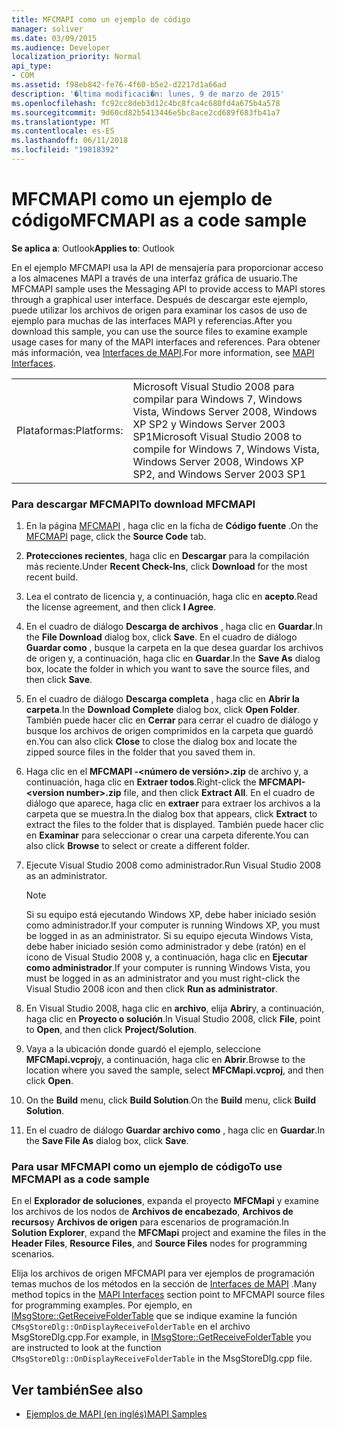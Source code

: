 ```yaml
---
title: MFCMAPI como un ejemplo de código
manager: soliver
ms.date: 03/09/2015
ms.audience: Developer
localization_priority: Normal
api_type:
- COM
ms.assetid: f98eb842-fe76-4f60-b5e2-d2217d1a66ad
description: '�ltima modificaci�n: lunes, 9 de marzo de 2015'
ms.openlocfilehash: fc92cc8deb3d12c4bc8fca4c680fd4a675b4a578
ms.sourcegitcommit: 9d60cd82b5413446e5bc8ace2cd689f683fb41a7
ms.translationtype: MT
ms.contentlocale: es-ES
ms.lasthandoff: 06/11/2018
ms.locfileid: "19818392"
---
```

# <a name="mfcmapi-as-a-code-sample"></a><span data-ttu-id="c3465-103">MFCMAPI como un ejemplo de código</span><span class="sxs-lookup"><span data-stu-id="c3465-103">MFCMAPI as a code sample</span></span>
 
<span data-ttu-id="c3465-104">**Se aplica a**: Outlook</span><span class="sxs-lookup"><span data-stu-id="c3465-104">**Applies to**: Outlook</span></span> 
  
<span data-ttu-id="c3465-105">En el ejemplo MFCMAPI usa la API de mensajería para proporcionar acceso a los almacenes MAPI a través de una interfaz gráfica de usuario.</span><span class="sxs-lookup"><span data-stu-id="c3465-105">The MFCMAPI sample uses the Messaging API to provide access to MAPI stores through a graphical user interface.</span></span> <span data-ttu-id="c3465-106">Después de descargar este ejemplo, puede utilizar los archivos de origen para examinar los casos de uso de ejemplo para muchas de las interfaces MAPI y referencias.</span><span class="sxs-lookup"><span data-stu-id="c3465-106">After you download this sample, you can use the source files to examine example usage cases for many of the MAPI interfaces and references.</span></span> <span data-ttu-id="c3465-107">Para obtener más información, vea [Interfaces de MAPI](mapi-interfaces.md).</span><span class="sxs-lookup"><span data-stu-id="c3465-107">For more information, see [MAPI Interfaces](mapi-interfaces.md).</span></span>
  
|||
|:-----|:-----|
|<span data-ttu-id="c3465-108">Plataformas:</span><span class="sxs-lookup"><span data-stu-id="c3465-108">Platforms:</span></span>  <br/> |<span data-ttu-id="c3465-109">Microsoft Visual Studio 2008 para compilar para Windows 7, Windows Vista, Windows Server 2008, Windows XP SP2 y Windows Server 2003 SP1</span><span class="sxs-lookup"><span data-stu-id="c3465-109">Microsoft Visual Studio 2008 to compile for Windows 7, Windows Vista, Windows Server 2008, Windows XP SP2, and Windows Server 2003 SP1</span></span>  <br/> |
   
### <a name="to-download-mfcmapi"></a><span data-ttu-id="c3465-110">Para descargar MFCMAPI</span><span class="sxs-lookup"><span data-stu-id="c3465-110">To download MFCMAPI</span></span>
  
1. <span data-ttu-id="c3465-111">En la página [MFCMAPI](http://codeplex.com/MFCMAPI) , haga clic en la ficha de **Código fuente** .</span><span class="sxs-lookup"><span data-stu-id="c3465-111">On the [MFCMAPI](http://codeplex.com/MFCMAPI) page, click the **Source Code** tab.</span></span> 
    
2. <span data-ttu-id="c3465-112">**Protecciones recientes**, haga clic en **Descargar** para la compilación más reciente.</span><span class="sxs-lookup"><span data-stu-id="c3465-112">Under **Recent Check-Ins**, click **Download** for the most recent build.</span></span> 
    
3. <span data-ttu-id="c3465-113">Lea el contrato de licencia y, a continuación, haga clic en **acepto**.</span><span class="sxs-lookup"><span data-stu-id="c3465-113">Read the license agreement, and then click **I Agree**.</span></span>
    
4. <span data-ttu-id="c3465-114">En el cuadro de diálogo **Descarga de archivos** , haga clic en **Guardar**.</span><span class="sxs-lookup"><span data-stu-id="c3465-114">In the **File Download** dialog box, click **Save**.</span></span> <span data-ttu-id="c3465-115">En el cuadro de diálogo **Guardar como** , busque la carpeta en la que desea guardar los archivos de origen y, a continuación, haga clic en **Guardar**.</span><span class="sxs-lookup"><span data-stu-id="c3465-115">In the **Save As** dialog box, locate the folder in which you want to save the source files, and then click **Save**.</span></span>
    
5. <span data-ttu-id="c3465-116">En el cuadro de diálogo **Descarga completa** , haga clic en **Abrir la carpeta**.</span><span class="sxs-lookup"><span data-stu-id="c3465-116">In the **Download Complete** dialog box, click **Open Folder**.</span></span> <span data-ttu-id="c3465-117">También puede hacer clic en **Cerrar** para cerrar el cuadro de diálogo y busque los archivos de origen comprimidos en la carpeta que guardó en.</span><span class="sxs-lookup"><span data-stu-id="c3465-117">You can also click **Close** to close the dialog box and locate the zipped source files in the folder that you saved them in.</span></span> 
    
6. <span data-ttu-id="c3465-118">Haga clic en el **MFCMAPI -\<número de versión\>.zip** de archivo y, a continuación, haga clic en **Extraer todos**.</span><span class="sxs-lookup"><span data-stu-id="c3465-118">Right-click the **MFCMAPI-\<version number\>.zip** file, and then click **Extract All**.</span></span> <span data-ttu-id="c3465-119">En el cuadro de diálogo que aparece, haga clic en **extraer** para extraer los archivos a la carpeta que se muestra.</span><span class="sxs-lookup"><span data-stu-id="c3465-119">In the dialog box that appears, click **Extract** to extract the files to the folder that is displayed.</span></span> <span data-ttu-id="c3465-120">También puede hacer clic en **Examinar** para seleccionar o crear una carpeta diferente.</span><span class="sxs-lookup"><span data-stu-id="c3465-120">You can also click **Browse** to select or create a different folder.</span></span> 
    
7. <span data-ttu-id="c3465-121">Ejecute Visual Studio 2008 como administrador.</span><span class="sxs-lookup"><span data-stu-id="c3465-121">Run Visual Studio 2008 as an administrator.</span></span>
    
   > [!NOTE]
   > <span data-ttu-id="c3465-122">Si su equipo está ejecutando Windows XP, debe haber iniciado sesión como administrador.</span><span class="sxs-lookup"><span data-stu-id="c3465-122">If your computer is running Windows XP, you must be logged in as an administrator.</span></span> <span data-ttu-id="c3465-123">Si su equipo ejecuta Windows Vista, debe haber iniciado sesión como administrador y debe (ratón) en el icono de Visual Studio 2008 y, a continuación, haga clic en **Ejecutar como administrador**.</span><span class="sxs-lookup"><span data-stu-id="c3465-123">If your computer is running Windows Vista, you must be logged in as an administrator and you must right-click the Visual Studio 2008 icon and then click **Run as administrator**.</span></span> 
  
8. <span data-ttu-id="c3465-124">En Visual Studio 2008, haga clic en **archivo**, elija **Abrir**y, a continuación, haga clic en **Proyecto o solución**.</span><span class="sxs-lookup"><span data-stu-id="c3465-124">In Visual Studio 2008, click **File**, point to **Open**, and then click **Project/Solution**.</span></span>
    
9. <span data-ttu-id="c3465-125">Vaya a la ubicación donde guardó el ejemplo, seleccione **MFCMapi.vcproj**y, a continuación, haga clic en **Abrir**.</span><span class="sxs-lookup"><span data-stu-id="c3465-125">Browse to the location where you saved the sample, select **MFCMapi.vcproj**, and then click **Open**.</span></span>
    
10. <span data-ttu-id="c3465-126">On the **Build** menu, click **Build Solution**.</span><span class="sxs-lookup"><span data-stu-id="c3465-126">On the **Build** menu, click **Build Solution**.</span></span>
    
11. <span data-ttu-id="c3465-127">En el cuadro de diálogo **Guardar archivo como** , haga clic en **Guardar**.</span><span class="sxs-lookup"><span data-stu-id="c3465-127">In the **Save File As** dialog box, click **Save**.</span></span>
    
### <a name="to-use-mfcmapi-as-a-code-sample"></a><span data-ttu-id="c3465-128">Para usar MFCMAPI como un ejemplo de código</span><span class="sxs-lookup"><span data-stu-id="c3465-128">To use MFCMAPI as a code sample</span></span>
  
<span data-ttu-id="c3465-129">En el **Explorador de soluciones**, expanda el proyecto **MFCMapi** y examine los archivos de los nodos de **Archivos de encabezado**, **Archivos de recursos**y **Archivos de origen** para escenarios de programación.</span><span class="sxs-lookup"><span data-stu-id="c3465-129">In **Solution Explorer**, expand the **MFCMapi** project and examine the files in the **Header Files**, **Resource Files**, and **Source Files** nodes for programming scenarios.</span></span> 
  
<span data-ttu-id="c3465-130">Elija los archivos de origen MFCMAPI para ver ejemplos de programación temas muchos de los métodos en la sección de [Interfaces de MAPI](mapi-interfaces.md) .</span><span class="sxs-lookup"><span data-stu-id="c3465-130">Many method topics in the [MAPI Interfaces](mapi-interfaces.md) section point to MFCMAPI source files for programming examples.</span></span> <span data-ttu-id="c3465-131">Por ejemplo, en [IMsgStore::GetReceiveFolderTable](imsgstore-getreceivefoldertable.md) que se indique examine la función `CMsgStoreDlg::OnDisplayReceiveFolderTable` en el archivo MsgStoreDlg.cpp.</span><span class="sxs-lookup"><span data-stu-id="c3465-131">For example, in [IMsgStore::GetReceiveFolderTable](imsgstore-getreceivefoldertable.md) you are instructed to look at the function  `CMsgStoreDlg::OnDisplayReceiveFolderTable` in the MsgStoreDlg.cpp file.</span></span> 
  
## <a name="see-also"></a><span data-ttu-id="c3465-132">Ver también</span><span class="sxs-lookup"><span data-stu-id="c3465-132">See also</span></span>

- [<span data-ttu-id="c3465-133">Ejemplos de MAPI (en inglés)</span><span class="sxs-lookup"><span data-stu-id="c3465-133">MAPI Samples</span></span>](mapi-samples.md)

